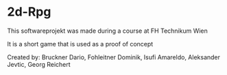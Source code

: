 # 2d-Rpg
This softwareprojekt was made during a course at FH Technikum Wien

It is a short game that is used as a proof of concept

Created by:
Bruckner Dario, Fohleitner Dominik, Isufi Amareldo, Aleksander Jevtic, Georg Reichert
